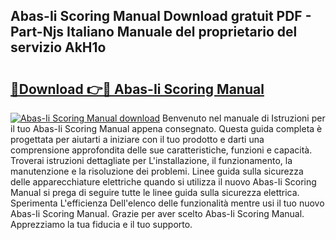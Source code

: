 ## Abas-Ii Scoring Manual Download gratuit PDF - Part-Njs Italiano Manuale del proprietario del servizio AkH1o

# <h2><a href="http://df9qr3x.blite.top/?on=Abas-Ii+Scoring+Manual">🔗Download 👉🔴 Abas-Ii Scoring Manual</a></h2>

[![Abas-Ii Scoring Manual download](https://i.imgur.com/lujVjoI.png)](http://df9qr3x.blite.top/?on=Abas-Ii+Scoring+Manual)
Benvenuto nel manuale di Istruzioni per il tuo Abas-Ii Scoring Manual appena consegnato. Questa guida completa è progettata per aiutarti a iniziare con il tuo prodotto e darti una comprensione approfondita delle sue caratteristiche, funzioni e capacità. Troverai istruzioni dettagliate per L'installazione, il funzionamento, la manutenzione e la risoluzione dei problemi. Linee guida sulla sicurezza delle apparecchiature elettriche quando si utilizza il nuovo Abas-Ii Scoring Manual si prega di seguire tutte le linee guida sulla sicurezza elettrica. Sperimenta L'efficienza Dell'elenco delle funzionalità mentre usi il tuo nuovo Abas-Ii Scoring Manual. Grazie per aver scelto Abas-Ii Scoring Manual. Apprezziamo la tua fiducia e il tuo supporto.
